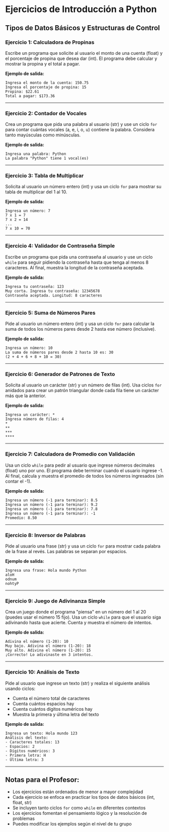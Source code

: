 # Ejercicios de Introducción a Python

## Tipos de Datos Básicos y Estructuras de Control

### Ejercicio 1: Calculadora de Propinas

Escribe un programa que solicite al usuario el monto de una cuenta (float) y el porcentaje de propina que desea dar (int). El programa debe calcular y mostrar la propina y el total a pagar.

**Ejemplo de salida:**

```
Ingresa el monto de la cuenta: 150.75
Ingresa el porcentaje de propina: 15
Propina: $22.61
Total a pagar: $173.36
```

---

### Ejercicio 2: Contador de Vocales

Crea un programa que pida una palabra al usuario (str) y use un ciclo `for` para contar cuántas vocales (a, e, i, o, u) contiene la palabra. Considera tanto mayúsculas como minúsculas.

**Ejemplo de salida:**

```
Ingresa una palabra: Python
La palabra "Python" tiene 1 vocal(es)
```

---

### Ejercicio 3: Tabla de Multiplicar

Solicita al usuario un número entero (int) y usa un ciclo `for` para mostrar su tabla de multiplicar del 1 al 10.

**Ejemplo de salida:**

```
Ingresa un número: 7
7 x 1 = 7
7 x 2 = 14
...
7 x 10 = 70
```

---

### Ejercicio 4: Validador de Contraseña Simple

Escribe un programa que pida una contraseña al usuario y use un ciclo `while` para seguir pidiendo la contraseña hasta que tenga al menos 8 caracteres. Al final, muestra la longitud de la contraseña aceptada.

**Ejemplo de salida:**

```
Ingresa tu contraseña: 123
Muy corta. Ingresa tu contraseña: 12345678
Contraseña aceptada. Longitud: 8 caracteres
```

---

### Ejercicio 5: Suma de Números Pares

Pide al usuario un número entero (int) y usa un ciclo `for` para calcular la suma de todos los números pares desde 2 hasta ese número (inclusive).

**Ejemplo de salida:**

```
Ingresa un número: 10
La suma de números pares desde 2 hasta 10 es: 30
(2 + 4 + 6 + 8 + 10 = 30)
```

---

### Ejercicio 6: Generador de Patrones de Texto

Solicita al usuario un carácter (str) y un número de filas (int). Usa ciclos `for` anidados para crear un patrón triangular donde cada fila tiene un carácter más que la anterior.

**Ejemplo de salida:**

```
Ingresa un carácter: *
Ingresa número de filas: 4
*
**
***
****
```

---

### Ejercicio 7: Calculadora de Promedio con Validación

Usa un ciclo `while` para pedir al usuario que ingrese números decimales (float) uno por uno. El programa debe terminar cuando el usuario ingrese -1. Al final, calcula y muestra el promedio de todos los números ingresados (sin contar el -1).

**Ejemplo de salida:**

```
Ingresa un número (-1 para terminar): 8.5
Ingresa un número (-1 para terminar): 9.2
Ingresa un número (-1 para terminar): 7.8
Ingresa un número (-1 para terminar): -1
Promedio: 8.50
```

---

### Ejercicio 8: Inversor de Palabras

Pide al usuario una frase (str) y usa un ciclo `for` para mostrar cada palabra de la frase al revés. Las palabras se separan por espacios.

**Ejemplo de salida:**

```
Ingresa una frase: Hola mundo Python
aloH
odnum
nohtyP
```

---

### Ejercicio 9: Juego de Adivinanza Simple

Crea un juego donde el programa "piensa" en un número del 1 al 20 (puedes usar el número 15 fijo). Usa un ciclo `while` para que el usuario siga adivinando hasta que acierte. Cuenta y muestra el número de intentos.

**Ejemplo de salida:**

```
Adivina el número (1-20): 10
Muy bajo. Adivina el número (1-20): 18
Muy alto. Adivina el número (1-20): 15
¡Correcto! Lo adivinaste en 3 intentos.
```

---

### Ejercicio 10: Análisis de Texto

Pide al usuario que ingrese un texto (str) y realiza el siguiente análisis usando ciclos:

- Cuenta el número total de caracteres
- Cuenta cuántos espacios hay
- Cuenta cuántos dígitos numéricos hay
- Muestra la primera y última letra del texto

**Ejemplo de salida:**

```
Ingresa un texto: Hola mundo 123
Análisis del texto:
- Caracteres totales: 13
- Espacios: 2
- Dígitos numéricos: 3
- Primera letra: H
- Última letra: 3
```

---

## Notas para el Profesor:

- Los ejercicios están ordenados de menor a mayor complejidad
- Cada ejercicio se enfoca en practicar los tipos de datos básicos (int, float, str)
- Se incluyen tanto ciclos `for` como `while` en diferentes contextos
- Los ejercicios fomentan el pensamiento lógico y la resolución de problemas
- Puedes modificar los ejemplos según el nivel de tu grupo
